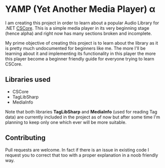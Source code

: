 # YAMP (Yet Another Media Player)  α

I am creating this project in order to learn about a popular Audio Library for .NET [CSCore](https://github.com/filoe/cscore). This is a simple media player in its very beginning stage (hence alpha) and right now has many sections broken and incomplete. 

My prime objective of creating this project is to learn about the library as it is pretty much undocumented for beginners like me. The more I'll be learning about it and implementing its functionality in this player the more this player become a beginner friendly guide for everyone trying to learn CSCore.
 
## Libraries used
* CSCore
* TagLibSharp
* MediaInfo

Note that both libraries **TagLibSharp** and **MediaInfo** (used for reading Tag data) are currently included in the project as of now but after some time I'm planning to keep only one which ever will be more suitable.

## Contributing
Pull requests are welcome. In fact if there is an issue in existing code I request you to correct that too with a proper explanation in a noob friendly way.
